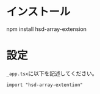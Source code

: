 # インストール

npm install hsd-array-extension

# 設定

`_app.tsx`に以下を記述してください。


```tsx
import "hsd-array-extention"
```

